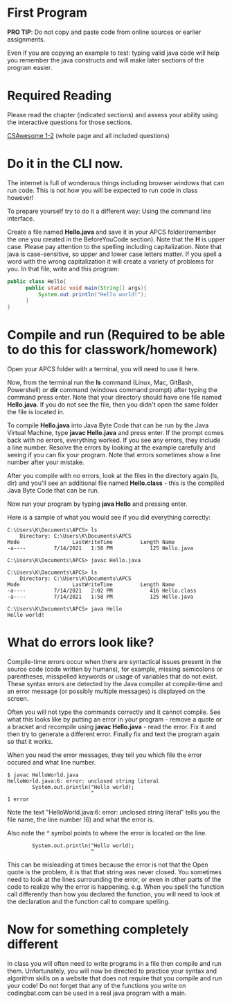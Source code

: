 

# First Program

**PRO TIP**: Do not copy and paste code from online sources or earlier assignments. 

Even if you are copying an example to test: typing valid java code will help you remember the java constructs and will make later sections of the program easier.

# Required Reading

Please read the chapter (indicated sections) and assess your ability using the interactive questions for those sections.

[CSAwesome 1-2](https://runestone.academy/ns/books/published/csawesome/Unit1-Getting-Started/topic-1-2-java-intro.html#first-java-program)
(whole page and all included questions)




# Do it in the CLI now.
The internet is full of wonderous things including browser windows that can run code. This is not how you will be expected to run code in class however!

To prepare yourself try to do it a different way: Using the command line interface.

Create a file named **Hello.java** and save it in your APCS folder(remember the one you created in the BeforeYouCode section). Note that the **H** is upper case.
Please pay attention to the spelling including capitalization. Note that java is case-sensitive, so upper and lower case letters matter. If you spell a word with the wrong capitalization it will create a variety of problems for you. 
In that file, write and this program:

```java
public class Hello{
      public static void main(String[] args){
          System.out.println("Hello world!");
      }
}
```

# Compile and run (Required to be able to do this for classwork/homework)
Open your APCS folder with a terminal, you will need to use it here.

Now, from the terminal run the **ls** command (Linux, Mac, GitBash, Powershell) or **dir**
command (windows command prompt) after typing the command press enter. Note that your directory should have one file
named **Hello.java**. If you do not see the file, then you didn't open the same folder the file is located in.

To compile **Hello.java** into Java Byte Code that can be run by the Java
Virtual Machine, type **javac Hello.java** and press enter. If the prompt comes back
with no errors, everything worked. If you see any errors, they include a line number. 
Resolve the errors by looking at the example carefully and seeing if you can fix your program. 
Note that errors sometimes show a line number after your mistake.

After you compile with no errors, look at the files in the directory again (ls, dir) and you'll see an
additional file named **Hello.class** - this is the compiled Java Byte
Code that can be run. 

Now run your program by typing **java Hello** and pressing enter.

Here is a sample of what you would see if you did everything correctly:
```
C:\Users\K\Documents\APCS> ls
    Directory: C:\Users\K\Documents\APCS
Mode                 LastWriteTime         Length Name
-a----         7/14/2021   1:58 PM            125 Hello.java

C:\Users\K\Documents\APCS> javac Hello.java

C:\Users\K\Documents\APCS> ls
    Directory: C:\Users\K\Documents\APCS
Mode                 LastWriteTime         Length Name
-a----         7/14/2021   2:02 PM            416 Hello.class
-a----         7/14/2021   1:58 PM            125 Hello.java

C:\Users\K\Documents\APCS> java Hello
Hello world!

```

# What do errors look like?

Compile-time errors occur when there are syntactical issues present in the source code (code written by humans), for example, missing semicolons or parentheses, misspelled keywords or usage of variables that do not exist. These syntax errors are detected by the Java compiler at compile-time and an error message (or possibly multiple messages) is displayed on the screen.

Often you will not type the commands correctly and it cannot compile. See what this looks like by putting an error in your program - remove a quote or a bracket and recompile using **javac Hello.java** - read the error. Fix it and then try to generate a different error. Finally fix and text the program again so that it works.

When you read the error messages, they tell you which file the error occured and what line number.

```
$ javac HelloWorld.java
HelloWorld.java:6: error: unclosed string literal
        System.out.println("Hello world);
                           ^
1 error
```

Note the text "HelloWorld.java:6: error: unclosed string literal" tells you the file name, the line number (6) and what the error is. 

Also note the ^ symbol points to where the error is located on the line. 
```
        System.out.println("Hello world);
                           ^
```
This can be misleading at times because the error is not that the Open quote is the problem, it is that that string was never closed. You sometimes need to look at the lines surrounding the error, or even in other parts of the code to realize why the error is happening. e.g. When you spell the function call differently than how you declared the function, you will need to look at the declaration and the function call to compare spelling.

# Now for something completely different

In class you will often need to write programs in a file then compile and run them. Unfortunately, you will now be directed to practice your syntax and algorithm skills on a website that does not require that you compile and run your code! Do not forget that any of the functions you write on codingbat.com can be used in a real java program with a main. 


